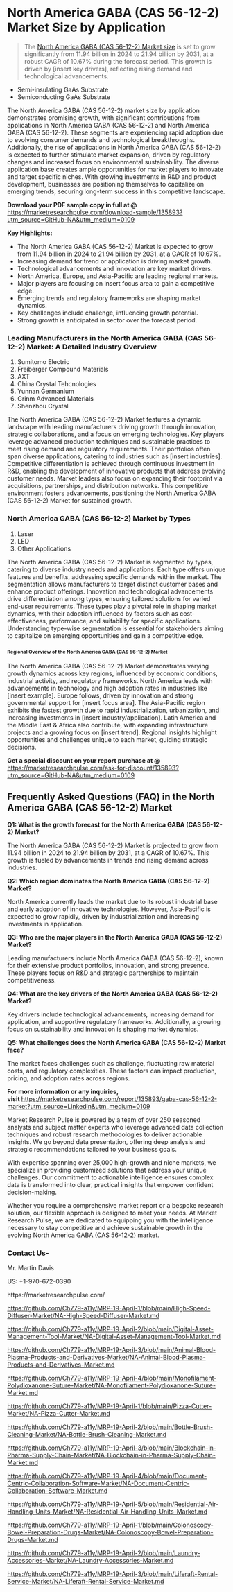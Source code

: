 <h1>North America GABA (CAS 56-12-2) Market&nbsp;Size by Application</h1><blockquote><p>The <a href="https://marketresearchpulse.com/download-sample/135893?utm_source=GitHub-NA&amp;utm_medium=0109">North America GABA (CAS 56-12-2) Market size</a> is set to grow significantly from 11.94 billion in 2024 to 21.94 billion by 2031, at a robust CAGR of 10.67% during the forecast period. This growth is driven by [insert key drivers], reflecting rising demand and technological advancements.</p></blockquote><ul><li>Semi-insulating GaAs Substrate<li> Semiconducting GaAs Substrate</li></ul><p>The North America GABA (CAS 56-12-2) market size by application demonstrates promising growth, with significant contributions from applications in North America GABA (CAS 56-12-2) and North America GABA (CAS 56-12-2). These segments are experiencing rapid adoption due to evolving consumer demands and technological breakthroughs. Additionally, the rise of applications in North America GABA (CAS 56-12-2) is expected to further stimulate market expansion, driven by regulatory changes and increased focus on environmental sustainability. The diverse application base creates ample opportunities for market players to innovate and target specific niches. With growing investments in R&D and product development, businesses are positioning themselves to capitalize on emerging trends, securing long-term success in this competitive landscape.</p><p><strong>Download your PDF sample copy in full at @ </strong><a href="https://marketresearchpulse.com/download-sample/135893?utm_source=GitHub-NA&amp;utm_medium=0109">https://marketresearchpulse.com/download-sample/135893?utm_source=GitHub-NA&amp;utm_medium=0109</a></p><p><strong>Key Highlights: </strong></p><ul><li>The North America GABA (CAS 56-12-2) Market is expected to grow from 11.94 billion in 2024 to 21.94 billion by 2031, at a CAGR of 10.67%.</li><li>Increasing demand for trend or application is driving market growth.</li><li>Technological advancements and innovation are key market drivers.</li><li>North America, Europe, and Asia-Pacific are leading regional markets.</li><li>Major players are focusing on insert focus area to gain a competitive edge.</li><li>Emerging trends and regulatory frameworks are shaping market dynamics.</li><li>Key challenges include challenge, influencing growth potential.</li><li>Strong growth is anticipated in sector over the forecast period.</li></ul><h3>Leading Manufacturers in the North America GABA (CAS 56-12-2) Market: A Detailed Industry Overview</h3><ol><li>Sumitomo Electric</li><li>Freiberger Compound Materials</li><li>AXT</li><li>China Crystal Tehcnologies</li><li>Yunnan Germanium</li><li>Grinm Advanced Materials</li><li>Shenzhou Crystal</li></ol><div class="flex max-w-full flex-col flex-grow"><div class="min-h-8 text-message flex w-full flex-col items-end gap-2 whitespace-normal break-words [.text-message+&amp;]:mt-5" dir="auto" data-message-author-role="assistant" data-message-id="fd8432e4-4910-450d-b182-61b7bfb0a01f" data-message-model-slug="gpt-4o"><div class="flex w-full flex-col gap-1 empty:hidden first:pt-[3px]"><div class="markdown prose w-full break-words dark:prose-invert light"><p>The North America GABA (CAS 56-12-2) Market features a dynamic landscape with leading manufacturers driving growth through innovation, strategic collaborations, and a focus on emerging technologies. Key players leverage advanced production techniques and sustainable practices to meet rising demand and regulatory requirements. Their portfolios often span diverse applications, catering to industries such as [insert industries]. Competitive differentiation is achieved through continuous investment in R&amp;D, enabling the development of innovative products that address evolving customer needs. Market leaders also focus on expanding their footprint via acquisitions, partnerships, and distribution networks. This competitive environment fosters advancements, positioning the North America GABA (CAS 56-12-2) Market for sustained growth.</p></div></div></div></div><h3>North America GABA (CAS 56-12-2) Market by Types</h3><ol><li>Laser<li> LED<li> Other Applications</li></ol><div class="flex max-w-full flex-col flex-grow"><div class="min-h-8 text-message flex w-full flex-col items-end gap-2 whitespace-normal break-words [.text-message+&amp;]:mt-5" dir="auto" data-message-author-role="assistant" data-message-id="084470be-0bb7-4664-bddf-5156b4f41249" data-message-model-slug="gpt-4o-mini"><div class="flex w-full flex-col gap-1 empty:hidden first:pt-[3px]"><div class="markdown prose w-full break-words dark:prose-invert light"><p>The North America GABA (CAS 56-12-2) Market is segmented by types, catering to diverse industry needs and applications. Each type offers unique features and benefits, addressing specific demands within the market. The segmentation allows manufacturers to target distinct customer bases and enhance product offerings. Innovation and technological advancements drive differentiation among types, ensuring tailored solutions for varied end-user requirements. These types play a pivotal role in shaping market dynamics, with their adoption influenced by factors such as cost-effectiveness, performance, and suitability for specific applications. Understanding type-wise segmentation is essential for stakeholders aiming to capitalize on emerging opportunities and gain a competitive edge.</p></div></div></div></div><h3><span style="font-size: 11px;">Regional Overview of the North America GABA (CAS 56-12-2) Market</span></h3><div class="flex max-w-full flex-col flex-grow"><div class="min-h-8 text-message flex w-full flex-col items-end gap-2 whitespace-normal break-words [.text-message+&amp;]:mt-5" dir="auto" data-message-author-role="assistant" data-message-id="e9038762-ce64-4e30-91c9-9bd413514231" data-message-model-slug="gpt-4o-mini"><div class="flex w-full flex-col gap-1 empty:hidden first:pt-[3px]"><div class="markdown prose w-full break-words dark:prose-invert light"><p>The North America GABA (CAS 56-12-2) Market demonstrates varying growth dynamics across key regions, influenced by economic conditions, industrial activity, and regulatory frameworks. North America leads with advancements in technology and high adoption rates in industries like [insert example]. Europe follows, driven by innovation and strong governmental support for [insert focus area]. The Asia-Pacific region exhibits the fastest growth due to rapid industrialization, urbanization, and increasing investments in [insert industry/application]. Latin America and the Middle East &amp; Africa also contribute, with expanding infrastructure projects and a growing focus on [insert trend]. Regional insights highlight opportunities and challenges unique to each market, guiding strategic decisions.</p></div></div></div></div><p><strong>Get a special discount on your report purchase at @ </strong><a href="https://marketresearchpulse.com/ask-for-discount/135893?utm_source=GitHub-NA&amp;utm_medium=0109">https://marketresearchpulse.com/ask-for-discount/135893?utm_source=GitHub-NA&amp;utm_medium=0109</a></p><h2>Frequently Asked Questions (FAQ) in the North America GABA (CAS 56-12-2) Market</h2><p><strong>Q1: What is the growth forecast for the North America GABA (CAS 56-12-2) Market?</strong></p><p>The North America GABA (CAS 56-12-2) Market is projected to grow from 11.94 billion in 2024 to 21.94 billion by 2031, at a CAGR of 10.67%. This growth is fueled by advancements in trends and rising demand across industries.</p><p><strong>Q2: Which region dominates the North America GABA (CAS 56-12-2) Market?</strong></p><p>North America currently leads the market due to its robust industrial base and early adoption of innovative technologies. However, Asia-Pacific is expected to grow rapidly, driven by industrialization and increasing investments in application.</p><p><strong>Q3: Who are the major players in the North America GABA (CAS 56-12-2) Market?</strong></p><p>Leading manufacturers include North America GABA (CAS 56-12-2), known for their extensive product portfolios, innovation, and strong presence. These players focus on R&amp;D and strategic partnerships to maintain competitiveness.</p><p><strong>Q4: What are the key drivers of the North America GABA (CAS 56-12-2) Market?</strong></p><p>Key drivers include technological advancements, increasing demand for application, and supportive regulatory frameworks. Additionally, a growing focus on sustainability and innovation is shaping market dynamics.</p><p><strong>Q5: What challenges does the North America GABA (CAS 56-12-2) Market face?</strong></p><p>The market faces challenges such as challenge, fluctuating raw material costs, and regulatory complexities. These factors can impact production, pricing, and adoption rates across regions.</p><p><strong>For more information or any inquiries, visit&nbsp;</strong><a href="https://marketresearchpulse.com/report/135893/gaba-cas-56-12-2-market?utm_source=Linkedin&utm_medium=0109">https://marketresearchpulse.com/report/135893/gaba-cas-56-12-2-market?utm_source=Linkedin&utm_medium=0109</a></p><p>Market Research Pulse is powered by a team of over 250 seasoned analysts and subject matter experts who leverage advanced data collection techniques and robust research methodologies to deliver actionable insights. We go beyond data presentation, offering deep analysis and strategic recommendations tailored to your business goals.</p><p>With expertise spanning over 25,000 high-growth and niche markets, we specialize in providing customized solutions that address your unique challenges. Our commitment to actionable intelligence ensures complex data is transformed into clear, practical insights that empower confident decision-making.</p><p>Whether you require a comprehensive market report or a bespoke research solution, our flexible approach is designed to meet your needs. At Market Research Pulse, we are dedicated to equipping you with the intelligence necessary to stay competitive and achieve sustainable growth in the evolving North America GABA (CAS 56-12-2) market.</p><h3><strong>Contact Us-</strong></h3><p>Mr. Martin Davis</p><p>US: +1-970-672-0390</p><p>https://marketresearchpulse.com/</p><p><a href="https://github.com/Ch779-a11y/MRP-19-April-1/blob/main/High-Speed-Diffuser-Market/NA-High-Speed-Diffuser-Market.md">https://github.com/Ch779-a11y/MRP-19-April-1/blob/main/High-Speed-Diffuser-Market/NA-High-Speed-Diffuser-Market.md</a></p><p><a href="https://github.com/Ch779-a11y/MRP-19-April-2/blob/main/Digital-Asset-Management-Tool-Market/NA-Digital-Asset-Management-Tool-Market.md">https://github.com/Ch779-a11y/MRP-19-April-2/blob/main/Digital-Asset-Management-Tool-Market/NA-Digital-Asset-Management-Tool-Market.md</a></p><p><a href="https://github.com/Ch779-a11y/MRP-19-April-3/blob/main/Animal-Blood-Plasma-Products-and-Derivatives-Market/NA-Animal-Blood-Plasma-Products-and-Derivatives-Market.md">https://github.com/Ch779-a11y/MRP-19-April-3/blob/main/Animal-Blood-Plasma-Products-and-Derivatives-Market/NA-Animal-Blood-Plasma-Products-and-Derivatives-Market.md</a></p><p><a href="https://github.com/Ch779-a11y/MRP-19-April-4/blob/main/Monofilament-Polydioxanone-Suture-Market/NA-Monofilament-Polydioxanone-Suture-Market.md">https://github.com/Ch779-a11y/MRP-19-April-4/blob/main/Monofilament-Polydioxanone-Suture-Market/NA-Monofilament-Polydioxanone-Suture-Market.md</a></p><p><a href="https://github.com/Ch779-a11y/MRP-19-April-1/blob/main/Pizza-Cutter-Market/NA-Pizza-Cutter-Market.md">https://github.com/Ch779-a11y/MRP-19-April-1/blob/main/Pizza-Cutter-Market/NA-Pizza-Cutter-Market.md</a></p><p><a href="https://github.com/Ch779-a11y/MRP-19-April-2/blob/main/Bottle-Brush-Cleaning-Market/NA-Bottle-Brush-Cleaning-Market.md">https://github.com/Ch779-a11y/MRP-19-April-2/blob/main/Bottle-Brush-Cleaning-Market/NA-Bottle-Brush-Cleaning-Market.md</a></p><p><a href="https://github.com/Ch779-a11y/MRP-19-April-3/blob/main/Blockchain-in-Pharma-Supply-Chain-Market/NA-Blockchain-in-Pharma-Supply-Chain-Market.md">https://github.com/Ch779-a11y/MRP-19-April-3/blob/main/Blockchain-in-Pharma-Supply-Chain-Market/NA-Blockchain-in-Pharma-Supply-Chain-Market.md</a></p><p><a href="https://github.com/Ch779-a11y/MRP-19-April-4/blob/main/Document-Centric-Collaboration-Software-Market/NA-Document-Centric-Collaboration-Software-Market.md">https://github.com/Ch779-a11y/MRP-19-April-4/blob/main/Document-Centric-Collaboration-Software-Market/NA-Document-Centric-Collaboration-Software-Market.md</a></p><p><a href="https://github.com/Ch779-a11y/MRP-19-April-5/blob/main/Residential-Air-Handling-Units-Market/NA-Residential-Air-Handling-Units-Market.md">https://github.com/Ch779-a11y/MRP-19-April-5/blob/main/Residential-Air-Handling-Units-Market/NA-Residential-Air-Handling-Units-Market.md</a></p><p><a href="https://github.com/Ch779-a11y/MRP-19-April-1/blob/main/Colonoscopy-Bowel-Preparation-Drugs-Market/NA-Colonoscopy-Bowel-Preparation-Drugs-Market.md">https://github.com/Ch779-a11y/MRP-19-April-1/blob/main/Colonoscopy-Bowel-Preparation-Drugs-Market/NA-Colonoscopy-Bowel-Preparation-Drugs-Market.md</a></p><p><a href="https://github.com/Ch779-a11y/MRP-19-April-2/blob/main/Laundry-Accessories-Market/NA-Laundry-Accessories-Market.md">https://github.com/Ch779-a11y/MRP-19-April-2/blob/main/Laundry-Accessories-Market/NA-Laundry-Accessories-Market.md</a></p><p><a href="https://github.com/Ch779-a11y/MRP-19-April-3/blob/main/Liferaft-Rental-Service-Market/NA-Liferaft-Rental-Service-Market.md">https://github.com/Ch779-a11y/MRP-19-April-3/blob/main/Liferaft-Rental-Service-Market/NA-Liferaft-Rental-Service-Market.md</a></p>
